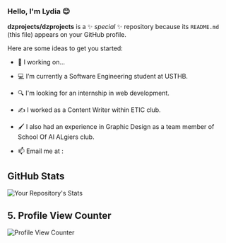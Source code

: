 ### Hello, I'm Lydia 😊


**dzprojects/dzprojects** is a ✨ _special_ ✨ repository because its `README.md` (this file) appears on your GitHub profile.

Here are some ideas to get you started:

- 🎯 I working on...
- 💻 I’m currently a Software Engineering student at USTHB.
- 🔍 I'm looking for an internship in web development.
- ✍️ I worked as a Content Writer within ETIC club.
- 🖌 I also had an experience in Graphic Design as a team member of School Of AI ALgiers club.

- 📫 Email me at : 



## GitHub Stats
![Your Repository's Stats](https://github-readme-stats.vercel.app/api?username=dzprojects&show_icons=true)




## 5. Profile View Counter
![Profile View Counter](https://komarev.com/ghpvc/?username=dzprojects)

